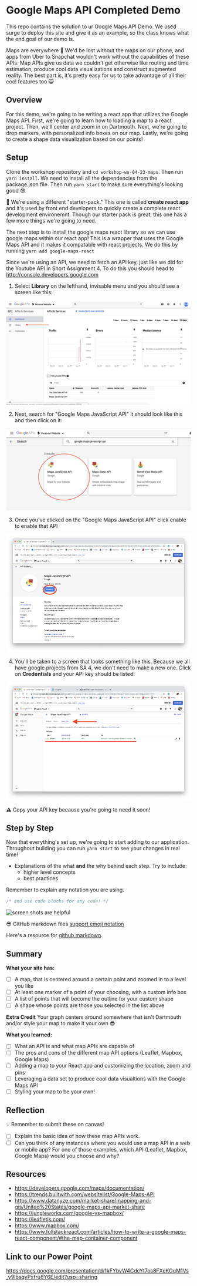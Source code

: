 # Google Maps API Completed Demo

This repo contains the solution to ur Google Maps API Demo. We used surge to deploy this site and give it as an example, so the class knows what the end goal of our demo is.

Maps are everywhere :rainbow: We'd be lost without the maps on our phone, and apps from Uber to Snapchat wouldn't work without the capabilities of these APIs. Map APIs give us data we couldn't get otherwise like routing and time estimation, produce cool data visualizations and construct augmented reality. The best part is, it's pretty easy for us to take advantage of all their cool features too :smiley_cat:

## Overview

For this demo, we're going to be writing a react app that utilizes the Google Maps API. First, we're going to learn how to loading a map to a react project. Then, we'll center and zoom in on Dartmouth. Next, we're going to drop markers, with personalized info boxes on our map. Lastly, we're going to create a shape data visualization based on our points! 

## Setup

Clone the workshop repository and `cd workshop-ws-04-23-maps`. Then run `yarn install`. We need to install all the dependencies from the package.json file. Then run `yarn start` to make sure everything's looking good :sunglasses: 

:rocket: We're using a different "starter-pack." This one is called **create react app** and it's used by front end developers to quickly create a complete react development environemnt. Though our starter pack is great, this one has a few more things we're going to need.

The next step is to install the google maps react library so we can use google maps within our react app! This is a wrapper that uses the Google Maps API and it makes it compatable with react projects. We do this by running `yarn add google-maps-react`

Since we're using an API, we need to fetch an API key, just like we did for the Youtube API in Short Assignment 4. To do this you should head to http://console.developers.google.com

1. Select **Library** on the lefthand, invisable menu and you should see a screen like this:

![](./img/library.png)

2. Next, search for "Google Maps JavaScript API" it should look like this and then click on it:

![](./img/whichAPI.png)

3. Once you've clicked on the "Google Maps JavaScript API" click enable to enable that API

![](./img/enable.png)

4. You'll be taken to a screen that looks something like this. Because we all have google projects from SA 4, we don't need to make a new one. Click on **Credentials** and your API key should be listed! 

![](./img/getCredential.png)

:warning: Copy your API key because you're going to need it soon!

## Step by Step

Now that everything's set up, we're going to start adding to our application. Throughout building you can run `yarn start` to see your changes in real time!



* Explanations of the what **and** the why behind each step. Try to include:
  * higher level concepts
  * best practices

Remember to explain any notation you are using.

```javascript
/* and use code blocks for any code! */
```

![screen shots are helpful](img/screenshot.png)

:sunglasses: GitHub markdown files [support emoji notation](http://www.emoji-cheat-sheet.com/)

Here's a resource for [github markdown](https://guides.github.com/features/mastering-markdown/).

## Summary 

**What your site has:**

* [ ] A map, that is centered around a certain point and zoomed in to a level you like
* [ ] At least one marker of a point of your choosing, with a custom info box
* [ ] A list of points that will become the outline for your custom shape
* [ ] A shape whose points are those you selected in the list above

**Extra Credit** Your graph centers around somewhere that isn't Dartmouth and/or style your map to make it your own :sunglasses:

**What you learned:**

* [ ] What an API is and what map APIs are capable of
* [ ] The pros and cons of the different map API options (Leaflet, Mapbox, Google Maps)
* [ ] Adding a map to your React app and customizing the location, zoom and pins
* [ ] Leveraging a data set to produce cool data visualtions with the Google Maps API
* [ ] Styling your map to be your own!

## Reflection

:bulb: Remember to submit these on canvas!

* [ ] Explain the basic idea of how these map APIs work.
* [ ] Can you think of any instances where you would use a map API in a web or mobile app? For one of those examples, which API (Leaflet, Mapbox, Google Maps) would you choose and why?

## Resources

* https://developers.google.com/maps/documentation/
* https://trends.builtwith.com/websitelist/Google-Maps-API
* https://www.datanyze.com/market-share/mapping-and-gis/United%20States/google-maps-api-market-share
* https://jungleworks.com/google-vs-mapbox/
* https://leafletjs.com/
* https://www.mapbox.com/
* https://www.fullstackreact.com/articles/how-to-write-a-google-maps-react-component/#the-map-container-component

## Link to our Power Point

https://docs.google.com/presentation/d/1kFYbvW4CdcYt7os8FXeKOqM1Vs_y9IbsqyPxfru8Y6E/edit?usp=sharing
